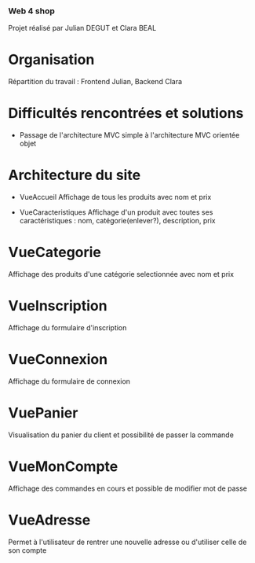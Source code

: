 ### Web 4 shop

Projet réalisé par Julian DEGUT et Clara BEAL

# Organisation

Répartition du travail : Frontend Julian, Backend Clara

# Difficultés rencontrées et solutions

- Passage de l'architecture MVC simple à l'architecture MVC orientée objet

# Architecture du site
- VueAccueil
  Affichage de tous les produits avec nom et prix

- VueCaracteristiques
Affichage d'un produit avec toutes ses caractéristiques : nom, catégorie(enlever?), description, prix

# VueCategorie
Affichage des produits d'une catégorie selectionnée avec nom et prix

# VueInscription
Affichage du formulaire d'inscription

# VueConnexion
Affichage du formulaire de connexion

# VuePanier
Visualisation du panier du client et possibilité de passer la commande

# VueMonCompte
Affichage des commandes en cours et possible de modifier mot de passe

# VueAdresse
Permet à l'utilisateur de rentrer une nouvelle adresse ou d'utiliser celle de son compte

